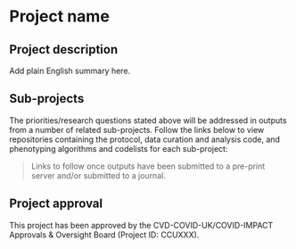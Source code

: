 # Project name

## Project description

Add plain English summary here.

## Sub-projects

The priorities/research questions stated above will be addressed in outputs from a number of related sub-projects.  Follow the links below to view repositories containing the protocol, data curation and analysis code, and phenotyping algorithms and codelists for each sub-project:

> Links to follow once outputs have been submitted to a pre-print server and/or submitted to a journal.

## Project approval

This project has been approved by the CVD-COVID-UK/COVID-IMPACT Approvals & Oversight Board (Project ID: CCUXXX).
